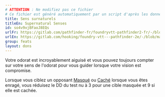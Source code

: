 ```yaml
---
# ATTENTION : Ne modifiez pas ce fichier
# Ce fichier est généré automatiquement par un script d'après les données du module Foundry VTT officiel et de sa traduction
title: Sens surnaturels
titleEn: Supernatural Senses
id: so4v9xjBFaoJ8EQs
urlFr: https://gitlab.com/pathfinder-fr/foundryvtt-pathfinder2-fr/-/blob/master/data/feats/so4v9xjBFaoJ8EQs.htm
urlEn: https://gitlab.com/hooking/foundry-vtt---pathfinder-2e/-/blob/master/packs/data/feats.db/supernatural-senses.json
group: feats
layout: dons
---
```

Votre odorat est incroyablement aiguisé et vous pouvez toujours compter sur votre sens de l'odorat pour vous guider lorsque votre vision est compromise.

Lorsque vous ciblez un opposant [Masqué](../conditions/masqué.md) ou [Caché](../conditions/caché.md) lorsque vous êtes enragé, vous réduisez le DD du test nu à 3 pour une cible masquée et 9 si elle est cachée.


